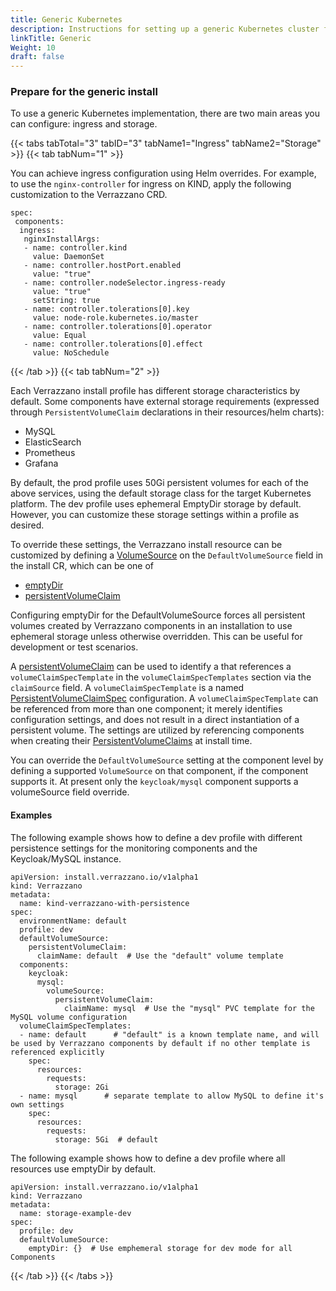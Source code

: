 ```yaml
---
title: Generic Kubernetes
description: Instructions for setting up a generic Kubernetes cluster for Verrazzano
linkTitle: Generic
Weight: 10 
draft: false
---
```


### Prepare for the generic install

To use a generic Kubernetes implementation, there are two main areas you can configure: ingress and storage.

{{< tabs tabTotal="3" tabID="3" tabName1="Ingress" tabName2="Storage" >}}
{{< tab tabNum="1" >}}
<br>

You can achieve ingress configuration using Helm overrides.  For example, to use the `nginx-controller` for ingress on KIND, apply the following customization to the Verrazzano CRD.

```shell
spec: 
 components:
  ingress:
   nginxInstallArgs:
   - name: controller.kind
     value: DaemonSet
   - name: controller.hostPort.enabled
     value: "true"
   - name: controller.nodeSelector.ingress-ready
     value: "true"
     setString: true
   - name: controller.tolerations[0].key
     value: node-role.kubernetes.io/master
   - name: controller.tolerations[0].operator
     value: Equal
   - name: controller.tolerations[0].effect
     value: NoSchedule
```

{{< /tab >}}
{{< tab tabNum="2" >}}
<br>

Each Verrazzano install profile has different storage characteristics by default.  Some components have external storage requirements (expressed through `PersistentVolumeClaim` declarations in their resources/helm charts):

  - MySQL
  - ElasticSearch
  - Prometheus
  - Grafana

By default, the prod  profile uses 50Gi persistent volumes for each of the above services, using the default storage class for the target Kubernetes platform.  The dev  profile uses ephemeral EmptyDir storage by default.  However, you can customize these storage settings within a profile as desired.

To override these settings, the Verrazzano install resource can be customized by defining a [VolumeSource](https://kubernetes.io/docs/reference/kubernetes-api/config-and-storage-resources/volume/) on the `DefaultVolumeSource` field in the install CR, which can be one of

  - [emptyDir](https://kubernetes.io/docs/concepts/storage/volumes/#emptydir) 
  - [persistentVolumeClaim](https://v1-18.docs.kubernetes.io/docs/reference/generated/kubernetes-api/v1.18/#persistentvolumeclaimvolumesource-v1-core) 

Configuring emptyDir for the DefaultVolumeSource forces all persistent volumes created by Verrazzano components in an installation to use ephemeral storage unless otherwise overridden.  This can be useful for development or test scenarios. 

A [persistentVolumeClaim](https://v1-18.docs.kubernetes.io/docs/reference/generated/kubernetes-api/v1.18/#persistentvolumeclaimvolumesource-v1-core) can be used to identify a that references a `volumeClaimSpecTemplate` in the `volumeClaimSpecTemplates` section via the `claimSource` field.  A `volumeClaimSpecTemplate` is a named [PersistentVolumeClaimSpec](https://v1-18.docs.kubernetes.io/docs/reference/generated/kubernetes-api/v1.18/#persistentvolumeclaimspec-v1-core) configuration.  A `volumeClaimSpecTemplate` can be referenced from more than one component; it merely identifies  configuration settings, and does not result in a direct instantiation of a persistent volume.  The settings are utilized by referencing components when creating their [PersistentVolumeClaims](https://v1-18.docs.kubernetes.io/docs/reference/generated/kubernetes-api/v1.18/#persistentvolumeclaim-v1-core) at install time.

You can override the `DefaultVolumeSource` setting at the component level by defining a supported `VolumeSource` on that component, if the component supports it.  At present only the `keycloak/mysql` component supports a volumeSource field override.

#### Examples

The following example shows how to define a dev  profile with different persistence settings for the monitoring components and the Keycloak/MySQL instance.

```shell
apiVersion: install.verrazzano.io/v1alpha1
kind: Verrazzano
metadata:
  name: kind-verrazzano-with-persistence
spec:
  environmentName: default
  profile: dev
  defaultVolumeSource:
    persistentVolumeClaim:
      claimName: default  # Use the "default" volume template
  components:
    keycloak:
      mysql:
        volumeSource:
          persistentVolumeClaim:
            claimName: mysql  # Use the "mysql" PVC template for the MySQL volume configuration
  volumeClaimSpecTemplates:
  - name: default      # "default" is a known template name, and will be used by Verrazzano components by default if no other template is referenced explicitly
    spec:
      resources:
        requests:
          storage: 2Gi 
  - name: mysql      # separate template to allow MySQL to define it's own settings
    spec:
      resources:
        requests:
          storage: 5Gi  # default

```

The following example shows how to define a dev profile where all resources use emptyDir by default.


```shell
apiVersion: install.verrazzano.io/v1alpha1
kind: Verrazzano
metadata:
  name: storage-example-dev
spec:
  profile: dev
  defaultVolumeSource:
    emptyDir: {}  # Use emphemeral storage for dev mode for all Components
```

{{< /tab >}}
{{< /tabs >}}

